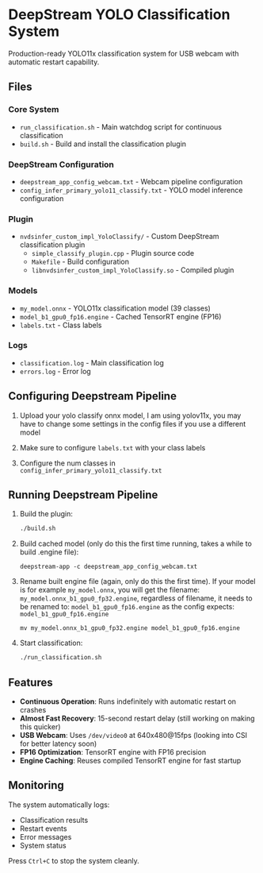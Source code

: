 # DeepStream YOLO Classification System

Production-ready YOLO11x classification system for USB webcam with automatic restart capability.

## Files

### Core System
- `run_classification.sh` - Main watchdog script for continuous classification
- `build.sh` - Build and install the classification plugin

### DeepStream Configuration
- `deepstream_app_config_webcam.txt` - Webcam pipeline configuration
- `config_infer_primary_yolo11_classify.txt` - YOLO model inference configuration

### Plugin
- `nvdsinfer_custom_impl_YoloClassify/` - Custom DeepStream classification plugin
  - `simple_classify_plugin.cpp` - Plugin source code
  - `Makefile` - Build configuration
  - `libnvdsinfer_custom_impl_YoloClassify.so` - Compiled plugin

### Models
- `my_model.onnx` - YOLO11x classification model (39 classes)
- `model_b1_gpu0_fp16.engine` - Cached TensorRT engine (FP16)
- `labels.txt` - Class labels

### Logs
- `classification.log` - Main classification log
- `errors.log` - Error log

## Configuring Deepstream Pipeline

1. Upload your yolo classify onnx model, I am using yolov11x, you may have to change some settings in the config files if you use a different model

2. Make sure to configure ```labels.txt``` with your class labels

3. Configure the num classes in ```config_infer_primary_yolo11_classify.txt```

## Running Deepstream Pipeline

1. Build the plugin:
   ```bash
   ./build.sh
   ```

2. Build cached model (only do this the first time running, takes a while to build .engine file):
   ```
   deepstream-app -c deepstream_app_config_webcam.txt
   ```

3. Rename built engine file (again, only do this the first time). If your model is for example ```my_model.onnx```, you will get the filename: ```my_model.onnx_b1_gpu0_fp32.engine```, regardless of filename, it needs to be renamed to: ```model_b1_gpu0_fp16.engine``` as the config expects: ```model_b1_gpu0_fp16.engine```
   ```
   mv my_model.onnx_b1_gpu0_fp32.engine model_b1_gpu0_fp16.engine
   ```

4. Start classification:
   ```bash
   ./run_classification.sh
   ```

## Features

- **Continuous Operation**: Runs indefinitely with automatic restart on crashes
- **Almost Fast Recovery**: 15-second restart delay (still working on making this quicker)
- **USB Webcam**: Uses `/dev/video0` at 640x480@15fps (looking into CSI for better latency soon)
- **FP16 Optimization**: TensorRT engine with FP16 precision
- **Engine Caching**: Reuses compiled TensorRT engine for fast startup

## Monitoring

The system automatically logs:
- Classification results
- Restart events
- Error messages
- System status

Press `Ctrl+C` to stop the system cleanly.
